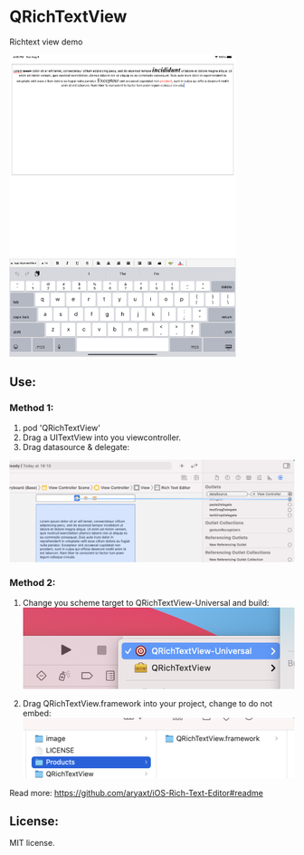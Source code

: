 # QRichTextView
Richtext view demo

<img src="image/image.png" width="400">

## Use:
### Method 1:
1. pod 'QRichTextView'
1. Drag a UITextView into you viewcontroller.
1. Drag datasource & delegate:
<img src="image/sample.png">


### Method 2:

1. Change you scheme target to QRichTextView-Universal and build:  <img src="image/sample1.png">

1.  Drag QRichTextView.framework into your project, change to do not embed:  <img src="image/sample2.png">

Read more:
https://github.com/aryaxt/iOS-Rich-Text-Editor#readme

## License: 
MIT license.

